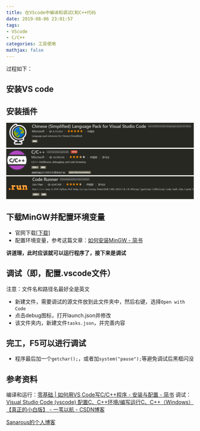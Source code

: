 ```yaml
---
title: 在VScode中编译和调试C和C++代码
date: 2019-08-06 23:01:57
tags:
- VScode
- C/C++
categories: 工具使用
mathjax: false
---
```


过程如下：

## 安装VS code
## 安装插件

![chinese(Simplified) Language pack for VScode](https://raw.githubusercontent.com/ch206265/BlogPictures/master/20190806230417.png)
![C/C++](https://raw.githubusercontent.com/ch206265/BlogPictures/master/20190806230510.png)
![Code Runner](https://raw.githubusercontent.com/ch206265/BlogPictures/master/20190806230541.png)

## 下载MinGW并配置环境变量
- 官网下载[[下载]](https://sourceforge.net/projects/mingw-w64/files/Toolchains%20targetting%20Win64/Personal%20Builds/mingw-builds/8.1.0/threads-posix/seh/?tdsourcetag=s_pctim_aiomsg)
- 配置环境变量，参考这篇文章：[如何安装MinGW - 简书](https://www.jianshu.com/p/ee1ccb0a3062)

**讲道理，此时应该就可以运行程序了，接下来是调试**
## 调试（即，配置.vscode文件）
注意：文件名和路径名最好全是英文
- 新建文件，需要调试的源文件放到此文件夹中，然后右键，选择`Open with Code`
- 点击debug图标，打开launch.json并修改
- 该文件夹内，新建文件`tasks.json`，并完善内容

##  完工，F5可以进行调试
- 程序最后加一个`getchar();`，或者加`system("pause");`等避免调试后黑框闪没

## 参考资料

编译和运行：[零基础 | 如何用VS Code写C/C++程序 - 安装与配置 - 简书](https://www.jianshu.com/p/86313c6a1e0e) 
调试：[Visual Studio Code (vscode) 配置C、C++环境/编写运行C、C++（Windows）【真正的小白版】 - 一苇以航 - CSDN博客](https://blog.csdn.net/bat67/article/details/81268581) 

<a href="https://bestzuo.cn" class="LinkCard">Sanarous的个人博客</a>

